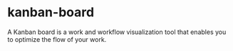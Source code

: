 # kanban-board
A Kanban board is a work and workflow visualization tool that enables you to optimize the flow of your work.
